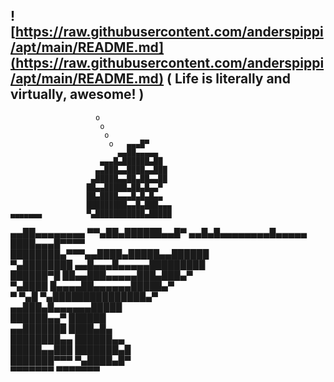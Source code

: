 ![https://raw.githubusercontent.com/anderspippi/apt/main/README.md](https://raw.githubusercontent.com/anderspippi/apt/main/README.md)
( Life is literally and virtually, awesome! )
 ------------------------------------------- 
                       o                
                        o               
                         o              
                          o   ▄▄▄█▀     
                            ▄▄██▄▄▄▄▄   
                        ▄▄▄█▄██████▄██  
                       ▄▄███▄▄████▄▄███ 
                      ▄█████▄▄██▄██▄▄██ 
                     ██▄▄█████▄██▄█▄▄▀  
                     ██▄████▄▄▄█▄█▄█▄▄  
                     █████████▄▄█▄███▄▄▄
    ▄▄▄▄▄▄▄          ▀▄███████████▄█████
  ▄▄██▄▄▄▄▄▄▄▄         ▀▀▄██▄██████▄▄█▀ 
 ▄▄█▄█▄▄▄▄▄▄▄▄█▄▄▄▄▄     ████▄▄▄█▀▀▀▀   
 ████████▄▀▀▀▄▄████▄█████▄▄██████       
 ▀▄████████ ▄▄█▄▄▄█▄▄▄▄▄█████████       
   ██████▀█ ██▄▄███▄▄▄▄▄███▄███▄▀       
   ▀▄████   █▄▄▄▄██▄▄▄▄▄▄█████▄▀        
     ▀ ▀▄█  ▀▄███████████████▄▀         
            ▄▄███▄█▄▄▄▄▄▄█████          
           ██████▄▄▀    ██████          
          ▄▄███████     ████▄█▄         
          ████████▄▄    ██████▄▄        
          █████▄▄███    ███████▄█       
          ███████▀▀▀    ▀▄████▄█▀       
          ▀▀▀▀▀▀▀        ▀▀▀▀▀▀▀        
